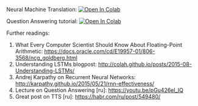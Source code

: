 ﻿Neural Machine Translation:
[![Open In Colab](https://colab.research.google.com/assets/colab-badge.svg)](https://colab.research.google.com/github/neychev/small_DL_repo/blob/master/Sber_April_2021/practice_seq2seq_NMT_and_tensorboard.ipynb)

Question Answering tutorial:
[![Open In Colab](https://colab.research.google.com/assets/colab-badge.svg)](https://colab.research.google.com/github/neychev/small_DL_repo/blob/master/Sber_April_2021/Question_Answering_and_TTS.ipynb)



Further readings:
1. What Every Computer Scientist Should Know About Floating-Point Arithmetic: https://docs.oracle.com/cd/E19957-01/806-3568/ncg_goldberg.html
2. Understanding LSTMs blogpost: http://colah.github.io/posts/2015-08-Understanding-LSTMs/
3. Andrej Karpathy on Recurrent Neural Networks: http://karpathy.github.io/2015/05/21/rnn-effectiveness/
4. Lecture on Question Answering [ru]: https://youtu.be/pGu426el_IQ
5. Great post on TTS [ru]: https://habr.com/ru/post/549480/
